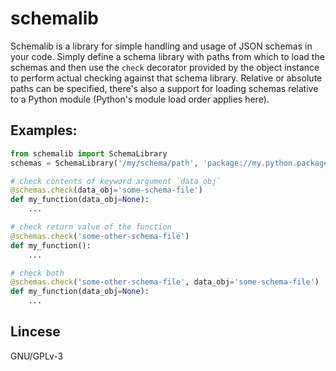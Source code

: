 # schemalib

Schemalib is a library for simple handling and usage of JSON schemas in your code. Simply define
a schema library with paths from which to load the schemas and then use the `check` decorator provided
by the object instance to perform actual checking against that schema library. Relative or absolute paths
can be specified, there's also a support for loading schemas relative to a Python module (Python's module load
order applies here).

## Examples:

```python
from schemalib import SchemaLibrary
schemas = SchemaLibrary('/my/schema/path', 'package://my.python.package')

# check contents of keyword argument `data_obj`
@schemas.check(data_obj='some-schema-file')
def my_function(data_obj=None):
    ...

# check return value of the function
@schemas.check('some-other-schema-file')
def my_function():
    ...

# check both
@schemas.check('some-other-schema-file', data_obj='some-schema-file')
def my_function(data_obj=None):
    ...
```

## Lincese

GNU/GPLv-3
